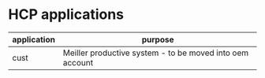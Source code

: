 HCP applications
================

application | purpose
------------|----------------------
cust        | Meiller productive system - to be moved into oem account

